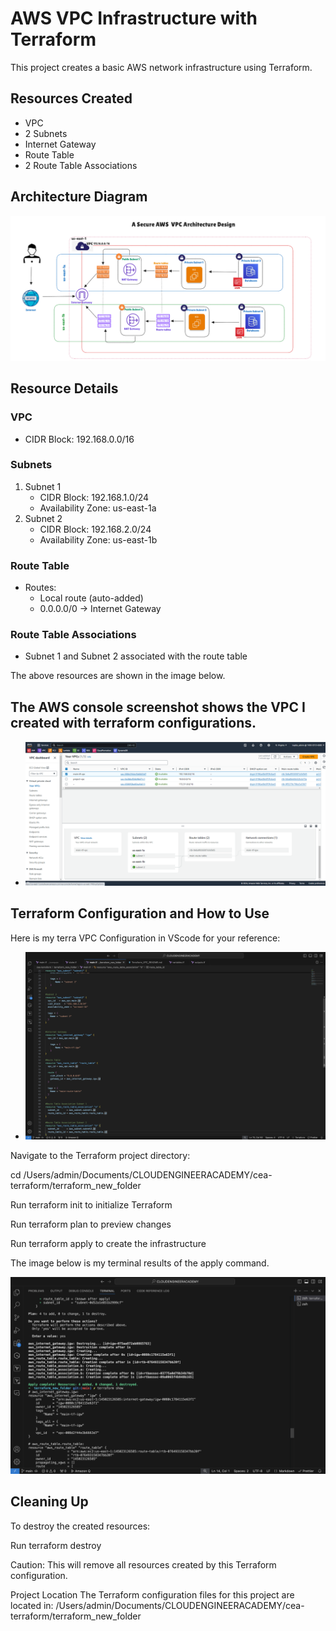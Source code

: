 # AWS VPC Infrastructure with Terraform

This project creates a basic AWS network infrastructure using Terraform.

## Resources Created

- VPC
- 2 Subnets
- Internet Gateway
- Route Table
- 2 Route Table Associations

## Architecture Diagram

![VPC Architecture](images/Vpc%20architecture.web.png)

## Resource Details

### VPC
- CIDR Block: 192.168.0.0/16

### Subnets
1. Subnet 1
   - CIDR Block: 192.168.1.0/24
   - Availability Zone: us-east-1a
2. Subnet 2
   - CIDR Block: 192.168.2.0/24
   - Availability Zone: us-east-1b

### Route Table
- Routes:
  - Local route (auto-added)
  - 0.0.0.0/0 -> Internet Gateway

### Route Table Associations
- Subnet 1 and Subnet 2 associated with the route table

The above resources are shown in the image below. 

## The AWS console screenshot shows the VPC I created with terraform configurations.
- ![VPC Screenshot](images/vpc-created-with-terra.png)
  
## Terraform Configuration and How to Use

Here is my terra VPC Configuration in VScode for your reference:
- ![VPC Screenshot](images/terra-vpc-configurations-in-vscode.png)

Navigate to the Terraform project directory:

cd 
/Users/admin/Documents/CLOUDENGINEERACADEMY/cea-terraform/terraform_new_folder

Run terraform init to initialize Terraform

Run terraform plan to preview changes

Run terraform apply to create the infrastructure

The image below is my terminal results of the apply command.

![VPC Terminal Result](images/terraform-apply-vpc-terminal-result.png)



## Cleaning Up
To destroy the created resources:

Run terraform destroy

Caution: This will remove all resources created by this Terraform 
configuration.

Project Location
The Terraform configuration files for this project are located in:
/Users/admin/Documents/CLOUDENGINEERACADEMY/cea-terraform/terraform_new_folder
